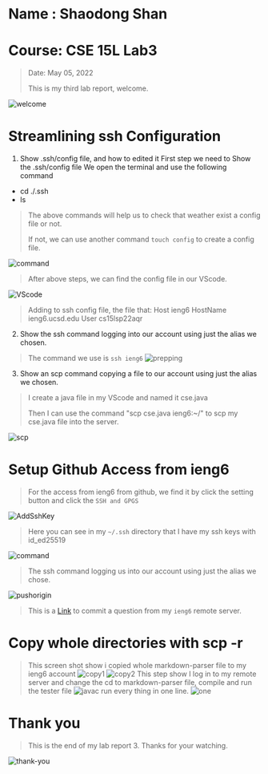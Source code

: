 # Name : Shaodong Shan
# Course: CSE 15L Lab3
>Date: May 05, 2022
>
>This is my third lab report, welcome.
>
![welcome](https://user-images.githubusercontent.com/103075501/162642398-9902f982-4aa5-4e33-816d-d0eba4ceace9.jpeg)
>

# Streamlining ssh Configuration
1. Show .ssh/config file, and how to edited it
First step we need to Show the .ssh/config file
We open the terminal and use the following command
* cd ./.ssh
* ls

>The above commands will help us to check that weather exist a config file or not.
>
>If not, we can use another command `touch config` to create a config file.
>
![command](lab3p1.png)

>After above steps, we can find the config file in our VScode.
>
![VScode](lab3p2.png)
>
>Adding to ssh config file, the file that:
>Host ieng6
>    HostName ieng6.ucsd.edu
>    User cs15lsp22aqr


2. Show the ssh command logging into our account using just the alias we chosen.
>The command we use is `ssh ieng6`
![prepping](lab3p3.png)

3. Show an scp command copying a file to our account using just the alias we chosen.

>I create a java file in my VScode and named it cse.java
>
>Then I can use the command "scp cse.java ieng6:~/" to scp my cse.java file into the server.
>
![scp](lab3p4.png)
>
# Setup Github Access from ieng6
>For the access from ieng6 from github, we find it by click the setting button and click the `SSH and GPGS`
>
![AddSshKey](lab3p5.png)
>
>Here you can see in my `~/.ssh` directory that I have my ssh keys with id_ed25519
>
![command](lab3p6.png)
>
>The ssh command logging us into our account using just the alias we chose.
>
![pushorigin](lab3p7.png)
>
>This is a [Link](https://github.com/TooMuchFish/skillde1/commit/e610d2c40cadbd7838ef8d70143ec296453bca34) to commit a question from my `ieng6` remote server.

# Copy whole directories with scp -r
>This screen shot show i copied whole markdown-parser file to my ieng6 account
![copy1](lab3p8a.png)
![copy2](lab3p8b.png)
>This step show I log in to my remote server and change the cd to markdown-parser file, compile and run the tester file
![javac](lab3p9.png)
> run every thing in one line.
![one](lab3p10.png)


# Thank you
>This is the end of my lab report 3. Thanks for your watching.
  
![thank-you](https://user-images.githubusercontent.com/103075501/162642394-44533b1f-86e6-4dd4-ac23-0c8392cfdbbb.jpg)
